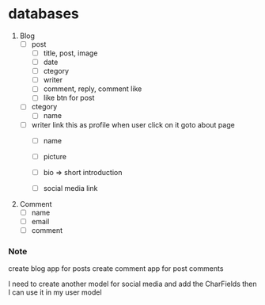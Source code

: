 # databases
1. Blog
    - [ ] post
        - [ ] title, post, image
        - [ ] date
        - [ ] ctegory
        - [ ] writer
        - [ ] comment, reply, comment like
        - [ ] like btn for post

    - [ ] ctegory
        - [ ] name

    - [ ] writer
        link this as profile when user click on it goto about page
        - [ ] name
        - [ ] picture
        - [ ] bio => short introduction 
        - [ ] social media link


2. Comment
    - [ ] name
    - [ ] email
    - [ ] comment

### Note
create blog app for posts 
create comment app for post comments 

I need to create another model for social media and add the CharFields then I can use it in my user model
